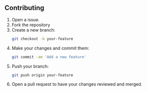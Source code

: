 ## Contributing

1. Open a issue.
2. Fork the repository
3. Create a new branch:
   ```bash
   git checkout -b your-feature
   ```
4. Make your changes and commit them:
   ```bash
   git commit -am 'Add a new feature'
   ```
5. Push your branch:
   ```bash
   git push origin your-feature
   ```
6. Open a pull request to have your changes reviewed and merged.
